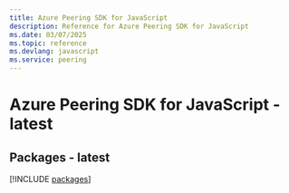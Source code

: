 ```yaml
---
title: Azure Peering SDK for JavaScript
description: Reference for Azure Peering SDK for JavaScript
ms.date: 03/07/2025
ms.topic: reference
ms.devlang: javascript
ms.service: peering
---
```

# Azure Peering SDK for JavaScript - latest
## Packages - latest
[!INCLUDE [packages](peering-index.md)]